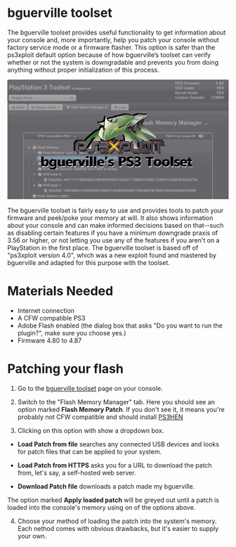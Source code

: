 # bguerville toolset

The bguerville toolset provides useful functionality to get information about your console and, more importantly, help you patch your console without factory service mode or a firmware flasher. This option is safer than the ps3xploit default option because of how bguerville’s toolset can verify whether or not the system is downgradable and prevents you from doing anything without proper initialization of this process.

![](../../.gitbook/assets/bguerville.png)

The bguerville toolset is fairly easy to use and provides tools to patch your firmware and peek/poke your memory at will. It also shows information about your console and can make informed decisions based on that--such as disabling certain features if you have a minimum downgrade praxis of 3.56 or higher, or not letting you use any of the features if you aren't on a PlayStation in the first place. The bguerville toolset is based off of "ps3xploit version 4.0", which was a new exploit found and mastered by bguerville and adapted for this purpose with the toolset.

# Materials Needed

* Internet connection
* A CFW compatible PS3
* Adobe Flash enabled (the dialog box that asks "Do you want to run the plugin?", make sure you choose yes.)
* Firmware 4.80 to 4.87

# Patching your flash

1. Go to the [bguerville toolset](ps3xploit.net/bguerville) page on your console.

2. Switch to the "Flash Memory Manager" tab. Here you should see an option marked **Flash Memory Patch**. If you don't see it, it means you're probably not CFW compatible and should install [PS3HEN](../ps3hen/)

3. Clicking on this option with show a dropdown box.

* **Load Patch from file** searches any connected USB devices and looks for patch files that can be applied to your system.

* **Load Patch from HTTPS** asks you for a URL to download the patch from, let's say, a self-hosted web server.

* **Download Patch file** downloads a patch made my bguerville.

The option marked **Apply loaded patch** will be greyed out until a patch is loaded into the console's memory using on of the options above.

4. Choose your method of loading the patch into the system's memory. Each nethod comes with obvious drawbacks, but it's easier to supply your own.
